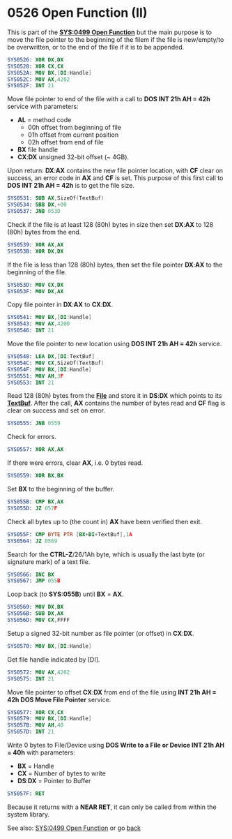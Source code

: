 # 0526 Open Function (II)

This is part of the **[SYS:0499 Open Function](0499-OPEN-FUNC.md)** but the main purpose is to move the file pointer to the beginning of the filem if the file is new/empty/to be overwritten, or to the end of the file if it is to be appended.

```nasm
SYS0526: XOR DX,DX
SYS0528: XOR CX,CX
SYS052A: MOV BX,[DI:Handle]
SYS052C: MOV AX,4202
SYS052F: INT 21
```

Move file pointer to end of the file with a call to **DOS INT 21h AH = 42h** service with parameters:
- **AL** = method code
  - 00h offset from beginning of file
  - 01h offset from current position
  - 02h offset from end of file
- **BX** file handle
- **CX**:**DX** unsigned 32-bit offset (~ 4GB).

Upon return: **DX**:**AX** contains the new file pointer location, with **CF** clear on success, an error code in **AX** and **CF** is set. This purpose of this first call to **DOS INT 21h AH = 42h** is to get the file size.

```nasm
SYS0531: SUB AX,SizeOf(TextBuf)
SYS0534: SBB DX,+00
SYS0537: JNB 053D
```

Check if the file is at least 128 (80h) bytes in size then set **DX**:**AX** to 128 (80h) bytes from the end.

```nasm
SYS0539: XOR AX,AX
SYS053B: XOR DX,DX
```

If the file is less than 128 (80h) bytes, then set the file pointer **DX**:**AX** to the beginning of the file.

```nasm
SYS053D: MOV CX,DX
SYS053F: MOV DX,AX
```

Copy file pointer in **DX**:**AX** to **CX**:**DX**.

```nasm
SYS0541: MOV BX,[DI:Handle]
SYS0543: MOV AX,4200
SYS0546: INT 21
```

Move the file pointer to new location using **DOS INT 21h AH = 42h** service.

```nasm
SYS0548: LEA DX,[DI:TextBuf]
SYS054C: MOV CX,SizeOf(TextBuf)
SYS054F: MOV BX,[DI:Handle]
SYS0551: MOV AH,3F
SYS0553: INT 21
```

Read 128 (80h) bytes from the **[File](TEXT-FILE-TYPE.md)** and store it in **DS**:**DX** which points to its **[TextBuf](TEXT-FILE-TYPE.md)**. After the call, **AX** contains the number of bytes read and **CF** flag is clear on success and set on error.

```nasm
SYS0555: JNB 0559
```

Check for errors.

```nasm
SYS0557: XOR AX,AX
```

If there were errors, clear **AX**, i.e. 0 bytes read.

```nasm
SYS0559: XOR BX,BX
```

Set **BX** to the beginning of the buffer.

```nasm
SYS055B: CMP BX,AX
SYS055D: JZ 057F
```

Check all bytes up to (the count in) **AX** have been verified then exit.

```nasm
SYS055F: CMP BYTE PTR [BX+DI+TextBuf],1A
SYS0564: JZ 0569
```

Search for the **CTRL-Z**/26/1Ah byte, which is usually the last byte (or signature mark) of a text file.

```nasm
SYS0566: INC BX
SYS0567: JMP 055B
```

Loop back (to **SYS:055B**) until **BX** = **AX**.

```nasm
SYS0569: MOV DX,BX
SYS056B: SUB DX,AX
SYS056D: MOV CX,FFFF
```

Setup a signed 32-bit number as file pointer (or offset) in **CX**:**DX**.

```nasm
SYS0570: MOV BX,[DI:Handle]
```

Get file handle indicated by [DI].

```nasm
SYS0572: MOV AX,4202
SYS0575: INT 21
```

Move file pointer to offset **CX**:**DX** from end of the file using **INT 21h AH = 42h DOS Move File Pointer** service.

```nasm
SYS0577: XOR CX,CX
SYS0579: MOV BX,[DI:Handle]
SYS057B: MOV AH,40
SYS057D: INT 21
```

Write 0 bytes to File/Device using **DOS Write to a File or Device INT 21h AH = 40h** with parameters:
- **BX** = Handle
- **CX** = Number of bytes to write
- **DS**:**DX** = Pointer to Buffer

```nasm
SYS057F: RET
```

Because it returns with a **NEAR RET**, it can only be called from within the system library.

See also: [SYS:0499 Open Function](0499-OPEN-FUNC.md) or go [back](../README.md)